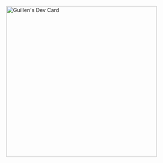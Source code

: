 
<a href="https://app.daily.dev/Ramses"><img src="https://api.daily.dev/devcards/30563d4220fb434996f04b52d8ca8d41.png?r=2ez" width="400" alt="Guillen's Dev Card"/></a>
